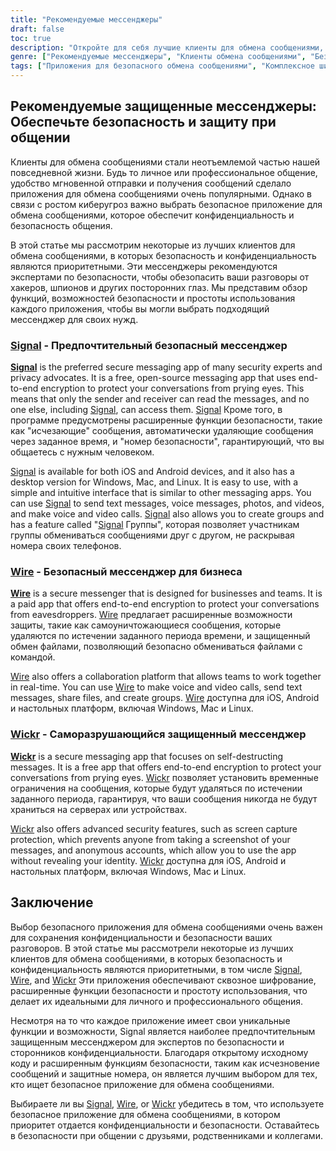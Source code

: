 ```yaml
---
title: "Рекомендуемые мессенджеры"
draft: false
toc: true
description: "Откройте для себя лучшие клиенты для обмена сообщениями, рекомендованные SimeonOnSecurity. Обеспечьте безопасность и легко общайтесь с помощью Signal - наиболее предпочтительного варианта, Wire и Wickr Просмотрите варианты и выберите подходящий для вас мессенджер."
genre: ["Рекомендуемые мессенджеры", "Клиенты обмена сообщениями", "Безопасная связь", "Комплексное шифрование", "Приложения, ориентированные на конфиденциальность", "Приложения с открытым исходным кодом", "Самоуничтожающиеся сообщения", "Безопасный совместный доступ к файлам", "Средства совместной работы", "Мобильные приложения"]
tags: ["Приложения для безопасного обмена сообщениями", "Комплексное шифрование", "Ориентированные на конфиденциальность", "Клиенты обмена сообщениями", "Сигнал", "Провод", "Wickr", "Безопасная связь", "Самоуничтожающиеся сообщения", "Безопасный совместный доступ к файлам", "Средства совместной работы", "Открытый исходный код", "Мобильные приложения", "Конфиденциальность данных", "Кибербезопасность", "Мгновенный обмен сообщениями", "Частные чаты", "Цифровая безопасность", "Конфиденциальность в Интернете", "Мобильная безопасность", "Групповые сообщения", "Зашифрованные вызовы", "Безопасная групповая связь", "Безопасная совместная работа", "Безопасность обмена сообщениями", "Обмен личными сообщениями", "Безопасная передача файлов", "Безопасная командная связь", "Деловые сообщения", "Защита информации"]
---
```


## Рекомендуемые защищенные мессенджеры: Обеспечьте безопасность и защиту при общении

Клиенты для обмена сообщениями стали неотъемлемой частью нашей повседневной жизни. Будь то личное или профессиональное общение, удобство мгновенной отправки и получения сообщений сделало приложения для обмена сообщениями очень популярными. Однако в связи с ростом киберугроз важно выбрать безопасное приложение для обмена сообщениями, которое обеспечит конфиденциальность и безопасность общения.

В этой статье мы рассмотрим некоторые из лучших клиентов для обмена сообщениями, в которых безопасность и конфиденциальность являются приоритетными. Эти мессенджеры рекомендуются экспертами по безопасности, чтобы обезопасить ваши разговоры от хакеров, шпионов и других посторонних глаз. Мы представим обзор функций, возможностей безопасности и простоты использования каждого приложения, чтобы вы могли выбрать подходящий мессенджер для своих нужд.

### [Signal](https://www.signal.org/) - Предпочтительный безопасный мессенджер

[**Signal**](https://www.signal.org/) is the preferred secure messaging app of many security experts and privacy advocates. It is a free, open-source messaging app that uses end-to-end encryption to protect your conversations from prying eyes. This means that only the sender and receiver can read the messages, and no one else, including [Signal](https://www.signal.org/), can access them. [Signal](https://www.signal.org/) Кроме того, в программе предусмотрены расширенные функции безопасности, такие как "исчезающие" сообщения, автоматически удаляющие сообщения через заданное время, и "номер безопасности", гарантирующий, что вы общаетесь с нужным человеком.

[Signal](https://www.signal.org/) is available for both iOS and Android devices, and it also has a desktop version for Windows, Mac, and Linux. It is easy to use, with a simple and intuitive interface that is similar to other messaging apps. You can use [Signal](https://www.signal.org/) to send text messages, voice messages, photos, and videos, and make voice and video calls. [Signal](https://www.signal.org/) also allows you to create groups and has a feature called "[Signal](https://www.signal.org/) Группы", которая позволяет участникам группы обмениваться сообщениями друг с другом, не раскрывая номера своих телефонов.

### [Wire](https://wire.com/en/) - Безопасный мессенджер для бизнеса

[**Wire**](https://wire.com/en/) is a secure messenger that is designed for businesses and teams. It is a paid app that offers end-to-end encryption to protect your conversations from eavesdroppers. [Wire](https://wire.com/en/) предлагает расширенные возможности защиты, такие как самоуничтожающиеся сообщения, которые удаляются по истечении заданного периода времени, и защищенный обмен файлами, позволяющий безопасно обмениваться файлами с командой.

[Wire](https://wire.com/en/) also offers a collaboration platform that allows teams to work together in real-time. You can use [Wire](https://wire.com/en/) to make voice and video calls, send text messages, share files, and create groups. [Wire](https://wire.com/en/) доступна для iOS, Android и настольных платформ, включая Windows, Mac и Linux.

### [Wickr](https://wickr.com/) - Саморазрушающийся защищенный мессенджер

[**Wickr**](https://wickr.com/) is a secure messaging app that focuses on self-destructing messages. It is a free app that offers end-to-end encryption to protect your conversations from prying eyes. [Wickr](https://wickr.com/) позволяет установить временные ограничения на сообщения, которые будут удаляться по истечении заданного периода, гарантируя, что ваши сообщения никогда не будут храниться на серверах или устройствах.

[Wickr](https://wickr.com/) also offers advanced security features, such as screen capture protection, which prevents anyone from taking a screenshot of your messages, and anonymous accounts, which allow you to use the app without revealing your identity. [Wickr](https://wickr.com/) доступна для iOS, Android и настольных платформ, включая Windows, Mac и Linux.

## Заключение

Выбор безопасного приложения для обмена сообщениями очень важен для сохранения конфиденциальности и безопасности ваших разговоров. В этой статье мы рассмотрели некоторые из лучших клиентов для обмена сообщениями, в которых безопасность и конфиденциальность являются приоритетными, в том числе [Signal](https://www.signal.org/), [Wire](https://wire.com/en/), and [Wickr](https://wickr.com/) Эти приложения обеспечивают сквозное шифрование, расширенные функции безопасности и простоту использования, что делает их идеальными для личного и профессионального общения.

Несмотря на то что каждое приложение имеет свои уникальные функции и возможности, Signal является наиболее предпочтительным защищенным мессенджером для экспертов по безопасности и сторонников конфиденциальности. Благодаря открытому исходному коду и расширенным функциям безопасности, таким как исчезновение сообщений и защитные номера, он является лучшим выбором для тех, кто ищет безопасное приложение для обмена сообщениями.

Выбираете ли вы [Signal](https://www.signal.org/), [Wire](https://wire.com/en/), or [Wickr](https://wickr.com/) убедитесь в том, что используете безопасное приложение для обмена сообщениями, в котором приоритет отдается конфиденциальности и безопасности. Оставайтесь в безопасности при общении с друзьями, родственниками и коллегами.